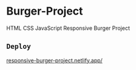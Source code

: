 # Burger-Project
HTML CSS JavaScript Responsive Burger Project

## `Deploy`
[responsive-burger-project.netlify.app/](https://responsive-burger-project.netlify.app/)
